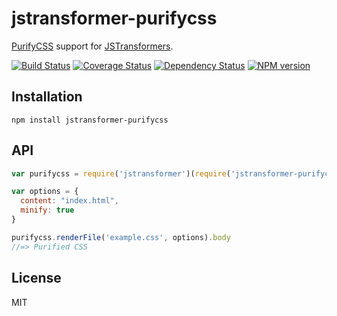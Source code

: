 # jstransformer-purifycss

[PurifyCSS](https://github.com/purifycss/purifycss) support for [JSTransformers](http://github.com/jstransformers).

[![Build Status](https://img.shields.io/travis/jstransformers/jstransformer-purifycss/master.svg)](https://travis-ci.org/jstransformers/jstransformer-purifycss)
[![Coverage Status](https://img.shields.io/coveralls/jstransformers/jstransformer-purifycss/master.svg)](https://coveralls.io/r/jstransformers/jstransformer-purifycss?branch=master)
[![Dependency Status](https://img.shields.io/david/jstransformers/jstransformer-purifycss/master.svg)](http://david-dm.org/jstransformers/jstransformer-purifycss)
[![NPM version](https://img.shields.io/npm/v/jstransformer-purifycss.svg)](https://www.npmjs.org/package/jstransformer-purifycss)

## Installation

    npm install jstransformer-purifycss

## API

```js
var purifycss = require('jstransformer')(require('jstransformer-purifycss'))

var options = {
  content: "index.html",
  minify: true
}

purifycss.renderFile('example.css', options).body
//=> Purified CSS
```

## License

MIT
